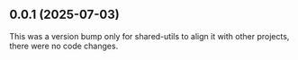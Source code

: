 ## 0.0.1 (2025-07-03)

This was a version bump only for shared-utils to align it with other projects, there were no code changes.